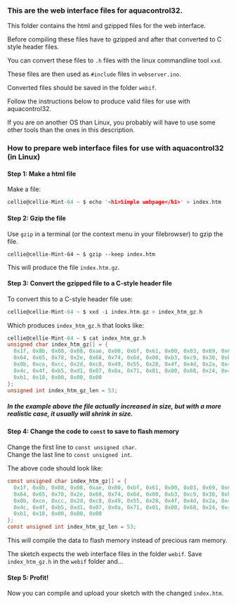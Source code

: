 ### This are the web interface files for aquacontrol32.

This folder contains the html and gzipped files for the web interface.

Before compiling these files have to gzipped and after that converted to C style header files.

You can convert these files to `.h` files with the linux commandline tool `xxd`.

These files are then used as `#include` files in `webserver.ino`.

Converted files should be saved in the folder `webif`.

Follow the instructions below to produce valid files for use with aquacontrol32.

If you are on another OS than Linux, you probably will have to use some other tools than the ones in this description.

### How to prepare web interface files for use with aquacontrol32 (in Linux)

####  Step 1: Make a html file

Make a file:

```c
cellie@cellie-Mint-64 ~ $ echo '<h1>Simple webpage</h1>' > index.htm
```

#### Step 2: Gzip the file

Use `gzip` in a terminal (or the context menu in your filebrowser) to gzip the file.

`cellie@cellie-Mint-64 ~ $ gzip --keep index.htm`

This will produce the file `index.htm.gz`.

#### Step 3: Convert the gzipped file to a C-style header file

To convert this to a C-style header file use:

```c
cellie@cellie-Mint-64 ~ $ xxd -i index.htm.gz > index_htm_gz.h
```

Which produces `index_htm_gz.h` that looks like:

```c
cellie@cellie-Mint-64 ~ $ cat index_htm_gz.h
unsigned char index_htm_gz[] = {
  0x1f, 0x8b, 0x08, 0x08, 0xae, 0x00, 0xbf, 0x61, 0x00, 0x03, 0x69, 0x6e,
  0x64, 0x65, 0x78, 0x2e, 0x68, 0x74, 0x6d, 0x00, 0xb3, 0xc9, 0x30, 0xb4,
  0x0b, 0xce, 0xcc, 0x2d, 0xc8, 0x49, 0x55, 0x28, 0x4f, 0x4d, 0x2a, 0x48,
  0x4c, 0x4f, 0xb5, 0xd1, 0x07, 0x0a, 0x71, 0x01, 0x00, 0x68, 0x24, 0x4d,
  0xb1, 0x18, 0x00, 0x00, 0x00
};
unsigned int index_htm_gz_len = 53;
```

##### In the example above the file actually increased in size, but with a more realistic case, it usually will shrink in size.

#### Step 4: Change the code to `const` to save to flash memory

Change the first line to `const unsigned char`.<br>
Change the last line to `const unsigned int`.

The above code should look like:

```c
const unsigned char index_htm_gz[] = {
  0x1f, 0x8b, 0x08, 0x08, 0xae, 0x00, 0xbf, 0x61, 0x00, 0x03, 0x69, 0x6e,
  0x64, 0x65, 0x78, 0x2e, 0x68, 0x74, 0x6d, 0x00, 0xb3, 0xc9, 0x30, 0xb4,
  0x0b, 0xce, 0xcc, 0x2d, 0xc8, 0x49, 0x55, 0x28, 0x4f, 0x4d, 0x2a, 0x48,
  0x4c, 0x4f, 0xb5, 0xd1, 0x07, 0x0a, 0x71, 0x01, 0x00, 0x68, 0x24, 0x4d,
  0xb1, 0x18, 0x00, 0x00, 0x00
};
const unsigned int index_htm_gz_len = 53;
```
This will compile the data to flash memory instead of precious ram memory.

The sketch expects the web interface files in the folder `webif`.
Save `index_htm_gz.h` in the `webif` folder and...

#### Step 5: Profit!

Now you can compile and upload your sketch with the changed `index.htm`.


